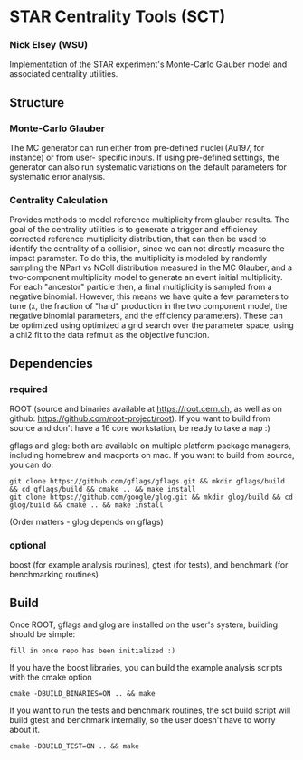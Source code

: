 # STAR Centrality Tools (SCT)
### Nick Elsey (WSU)

Implementation of the STAR experiment's Monte-Carlo Glauber model  and associated centrality utilities.

## Structure

### Monte-Carlo Glauber
The MC generator can run either from pre-defined nuclei (Au197, for instance) or from user- specific inputs. If using pre-defined settings, the generator can also run systematic variations on the default parameters for systematic error analysis.

### Centrality Calculation
Provides methods to model reference multiplicity from glauber results. The goal of the centrality utilities is to generate a trigger and efficiency corrected reference multiplicity distribution, that can then be used to identify the centrality of a collision, since we can not directly measure the impact parameter. To do this, the multiplicity is modeled by randomly sampling the  NPart vs NColl distribution measured in the MC Glauber, and a two-component multiplicity model to generate an event initial multiplicity. For each "ancestor" particle then, a final multiplicity is sampled from a negative binomial. 
However, this means we have quite a few parameters to tune (x, the fraction of "hard" production in the two component model, the negative binomial parameters, and the efficiency parameters). These can be optimized using optimized a grid search over the parameter space, using a chi2 fit to the data refmult as the objective function.

## Dependencies

### required
ROOT (source and binaries available at https://root.cern.ch, as well as on github: https://github.com/root-project/root). If you want to build from source and don't have a 16 core workstation, be ready to take a nap :)

gflags and glog: both are available on multiple platform package managers, including homebrew and macports on mac. If you want to build from source, you can do:
```
git clone https://github.com/gflags/gflags.git && mkdir gflags/build && cd gflags/build && cmake .. && make install
git clone https://github.com/google/glog.git && mkdir glog/build && cd glog/build && cmake .. && make install
```
(Order matters - glog depends on gflags)


### optional
boost (for example analysis routines), gtest (for tests), and benchmark (for benchmarking routines)

## Build
Once ROOT, gflags and glog are installed on the user's system, building should be simple:
```
fill in once repo has been initialized :)
```
If you have the boost libraries, you can build the example analysis scripts with the cmake option
```
cmake -DBUILD_BINARIES=ON .. && make
```
If you want to run the tests and benchmark routines, the sct build script will build gtest and benchmark internally, so the user doesn't have to worry about it.
```
cmake -DBUILD_TEST=ON .. && make
```

